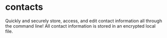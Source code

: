 # contacts
Quickly and securely store, access, and edit contact information all through the command line! 
All contact information is stored in an encrypted local file.